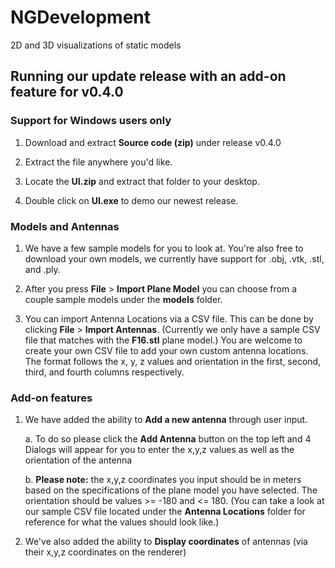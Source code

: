 # NGDevelopment
2D and 3D visualizations of static models

## Running our update release with an add-on feature for v0.4.0

### Support for Windows users only

 1. Download and extract **Source code (zip)** under release v0.4.0

 2. Extract the file anywhere you'd like. 
 
 4. Locate the **UI.zip** and extract that folder to your desktop.
 
 3. Double click on **UI.exe** to demo our newest release.
 
### Models and Antennas

 1. We have a few sample models for you to look at. You're also free to download your own models, we currently have support for .obj,        .vtk, .stl, and .ply.
 
 2. After you press **File** > **Import Plane Model** you can choose from a couple sample models under the **models** folder. 
 
 3. You can import Antenna Locations via a CSV file. This can be done by clicking **File** > **Import Antennas**. (Currently we only have     a sample CSV file that matches with the **F16.stl** plane model.) You are welcome to create your own CSV file to add your own custom       antenna locations. The format follows the x, y, z values and orientation in the first, second, third, and fourth columns respectively. 
 
 ### Add-on features
 
 1. We have added the ability to **Add a new antenna** through user input. 
    
    a. To do so please click the **Add Antenna** button on the top left and 4 Dialogs will appear for you to enter the x,y,z values as            well as the orientation of the antenna
    
    b. **Please note:** the x,y,z coordinates you input should be in meters based on the specifications of the plane model you have              selected. The orientation should be values >= -180 and <= 180. (You can take a look at our sample CSV file located under the              **Antenna Locations** folder for reference for what the values should look like.)
    
 2. We've also added the ability to **Display coordinates** of antennas (via their x,y,z coordinates on the renderer)
